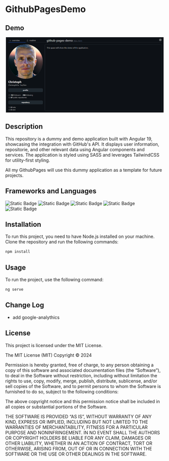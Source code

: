 # GithubPagesDemo

## Demo
<p align="center">
  <a href="https://christophhu.github.io/github-pages-demo"><img src="https://github.com/ChristophHu/ChristophHu/blob/main/assets/img/github-pages-demo.png" width="500" alt="image" /></a>
</p>

## Description
This repository is a dummy and demo application built with Angular 19, showcasing the integration with GitHub's API. It displays user information, repositorie, and other relevant data using Angular components and services. The application is styled using SASS and leverages TailwindCSS for utility-first styling.

All my GithubPages will use this dummy application as a template for future projects.

## Frameworks and Languages

<p align="left">
  <img alt="Static Badge" src="https://img.shields.io/badge/Angular-000000.svg?style=for-the-badge&logo=angular&logoColor=white&labelColor=000000&color=000000">
  <img alt="Static Badge" src="https://img.shields.io/badge/HTML5-000000.svg?style=for-the-badge&logo=html5&logoColor=white&labelColor=E34F26&color=000000">
  <img alt="Static Badge" src="https://img.shields.io/badge/SASS-000000.svg?style=for-the-badge&logo=sass&logoColor=white&labelColor=CC6699&color=000000">
  <img alt="Static Badge" src="https://img.shields.io/badge/tailwindcss-000000?style=for-the-badge&logo=tailwindcss&logoColor=white&labelColor=06B6D4&color=000000">
  <img alt="Static Badge" src="https://img.shields.io/badge/TypeScript-000000.svg?style=for-the-badge&logo=typescript&logoColor=white&labelColor=007ACC&color=000000">
</p>

## Installation
To run this project, you need to have Node.js installed on your machine. Clone the repository and run the following commands:

```bash
npm install
```

## Usage
To run the project, use the following command:

```bash
ng serve
```

## Change Log
- add google-analythics

## License
This project is licensed under the MIT License.

The MIT License (MIT)
Copyright © 2024 <copyright holders>

Permission is hereby granted, free of charge, to any person obtaining a copy of this software and associated documentation files (the “Software”), to deal in the Software without restriction, including without limitation the rights to use, copy, modify, merge, publish, distribute, sublicense, and/or sell copies of the Software, and to permit persons to whom the Software is furnished to do so, subject to the following conditions:

The above copyright notice and this permission notice shall be included in all copies or substantial portions of the Software.

THE SOFTWARE IS PROVIDED “AS IS”, WITHOUT WARRANTY OF ANY KIND, EXPRESS OR IMPLIED, INCLUDING BUT NOT LIMITED TO THE WARRANTIES OF MERCHANTABILITY, FITNESS FOR A PARTICULAR PURPOSE AND NONINFRINGEMENT. IN NO EVENT SHALL THE AUTHORS OR COPYRIGHT HOLDERS BE LIABLE FOR ANY CLAIM, DAMAGES OR OTHER LIABILITY, WHETHER IN AN ACTION OF CONTRACT, TORT OR OTHERWISE, ARISING FROM, OUT OF OR IN CONNECTION WITH THE SOFTWARE OR THE USE OR OTHER DEALINGS IN THE SOFTWARE.
